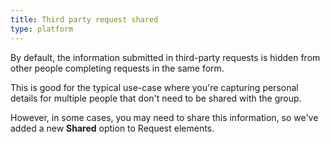 ```yaml
---
title: Third party request shared
type: platform
---
```


By default, the information submitted in third-party requests is hidden from other people completing requests in the same form.

This is good for the typical use-case where you're capturing personal details for multiple people that don't need to be shared with the group.

However, in some cases, you may need to share this information, so we've added a new **Shared** option to Request elements.